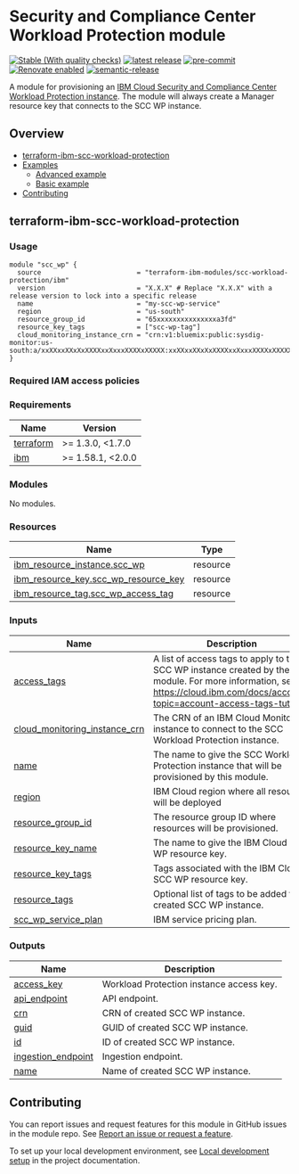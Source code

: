 <!-- Update the title -->
# Security and Compliance Center Workload Protection module

[![Stable (With quality checks)](https://img.shields.io/badge/Status-Stable%20(With%20quality%20checks)-green)](https://terraform-ibm-modules.github.io/documentation/#/badge-status)
[![latest release](https://img.shields.io/github/v/release/terraform-ibm-modules/terraform-ibm-scc-workload-protection?logo=GitHub&sort=semver)](https://github.com/terraform-ibm-modules/terraform-ibm-scc-workload-protection/releases/latest)
[![pre-commit](https://img.shields.io/badge/pre--commit-enabled-brightgreen?logo=pre-commit&logoColor=white)](https://github.com/pre-commit/pre-commit)
[![Renovate enabled](https://img.shields.io/badge/renovate-enabled-brightgreen.svg)](https://renovatebot.com/)
[![semantic-release](https://img.shields.io/badge/%20%20%F0%9F%93%A6%F0%9F%9A%80-semantic--release-e10079.svg)](https://github.com/semantic-release/semantic-release)

<!-- Add a description of module(s) in this repo -->
A module for provisioning an [IBM Cloud Security and Compliance Center Workload Protection instance](https://cloud.ibm.com/docs/workload-protection?topic=workload-protection-getting-started). The module will always create a Manager resource key that connects to the SCC WP instance.


<!-- Below content is automatically populated via pre-commit hook -->
<!-- BEGIN OVERVIEW HOOK -->
## Overview
* [terraform-ibm-scc-workload-protection](#terraform-ibm-scc-workload-protection)
* [Examples](./examples)
    * [Advanced example](./examples/advanced)
    * [Basic example](./examples/basic)
* [Contributing](#contributing)
<!-- END OVERVIEW HOOK -->


<!--
If this repo contains any reference architectures, uncomment the heading below and links to them.
(Usually in the `/reference-architectures` directory.)
See "Reference architecture" in Authoring Guidelines in the public documentation at
https://terraform-ibm-modules.github.io/documentation/#/implementation-guidelines?id=reference-architecture
-->
<!-- ## Reference architectures -->


<!-- This heading should always match the name of the root level module (aka the repo name) -->
## terraform-ibm-scc-workload-protection

### Usage

<!--
Add an example of the use of the module in the following code block.

Use real values instead of "var.<var_name>" or other placeholder values
unless real values don't help users know what to change.
-->

```hcl
module "scc_wp" {
  source                        = "terraform-ibm-modules/scc-workload-protection/ibm"
  version                       = "X.X.X" # Replace "X.X.X" with a release version to lock into a specific release
  name                          = "my-scc-wp-service"
  region                        = "us-south"
  resource_group_id             = "65xxxxxxxxxxxxxxxa3fd"
  resource_key_tags             = ["scc-wp-tag"]
  cloud_monitoring_instance_crn = "crn:v1:bluemix:public:sysdig-monitor:us-south:a/xxXXxxXXxXxXXXXxxXxxxXXXXxXXXXX:xxXXxxXXxXxXXXXxxXxxxXXXXxXXXXX::"
}
```

### Required IAM access policies

<!-- PERMISSIONS REQUIRED TO RUN MODULE
If this module requires permissions, uncomment the following block and update
the sample permissions, following the format.
Replace the sample Account and IBM Cloud service names and roles with the
information in the console at
Manage > Access (IAM) > Access groups > Access policies.
-->

<!--
You need the following permissions to run this module.

- Account Management
    - **Sample Account Service** service
        - `Editor` platform access
        - `Manager` service access
    - IAM Services
        - **Sample Cloud Service** service
            - `Administrator` platform access
-->

<!-- NO PERMISSIONS FOR MODULE
If no permissions are required for the module, uncomment the following
statement instead the previous block.
-->

<!-- No permissions are needed to run this module.-->


<!-- Below content is automatically populated via pre-commit hook -->
<!-- BEGINNING OF PRE-COMMIT-TERRAFORM DOCS HOOK -->
### Requirements

| Name | Version |
|------|---------|
| <a name="requirement_terraform"></a> [terraform](#requirement\_terraform) | >= 1.3.0, <1.7.0 |
| <a name="requirement_ibm"></a> [ibm](#requirement\_ibm) | >= 1.58.1, <2.0.0 |

### Modules

No modules.

### Resources

| Name | Type |
|------|------|
| [ibm_resource_instance.scc_wp](https://registry.terraform.io/providers/ibm-cloud/ibm/latest/docs/resources/resource_instance) | resource |
| [ibm_resource_key.scc_wp_resource_key](https://registry.terraform.io/providers/ibm-cloud/ibm/latest/docs/resources/resource_key) | resource |
| [ibm_resource_tag.scc_wp_access_tag](https://registry.terraform.io/providers/ibm-cloud/ibm/latest/docs/resources/resource_tag) | resource |

### Inputs

| Name | Description | Type | Default | Required |
|------|-------------|------|---------|:--------:|
| <a name="input_access_tags"></a> [access\_tags](#input\_access\_tags) | A list of access tags to apply to the SCC WP instance created by the module. For more information, see https://cloud.ibm.com/docs/account?topic=account-access-tags-tutorial. | `list(string)` | `[]` | no |
| <a name="input_cloud_monitoring_instance_crn"></a> [cloud\_monitoring\_instance\_crn](#input\_cloud\_monitoring\_instance\_crn) | The CRN of an IBM Cloud Monitoring instance to connect to the SCC Workload Protection instance. | `string` | `null` | no |
| <a name="input_name"></a> [name](#input\_name) | The name to give the SCC Workload Protection instance that will be provisioned by this module. | `string` | n/a | yes |
| <a name="input_region"></a> [region](#input\_region) | IBM Cloud region where all resources will be deployed | `string` | `"us-south"` | no |
| <a name="input_resource_group_id"></a> [resource\_group\_id](#input\_resource\_group\_id) | The resource group ID where resources will be provisioned. | `string` | n/a | yes |
| <a name="input_resource_key_name"></a> [resource\_key\_name](#input\_resource\_key\_name) | The name to give the IBM Cloud SCC WP resource key. | `string` | `"SCCWPManagerKey"` | no |
| <a name="input_resource_key_tags"></a> [resource\_key\_tags](#input\_resource\_key\_tags) | Tags associated with the IBM Cloud SCC WP resource key. | `list(string)` | `[]` | no |
| <a name="input_resource_tags"></a> [resource\_tags](#input\_resource\_tags) | Optional list of tags to be added to created SCC WP instance. | `list(string)` | `[]` | no |
| <a name="input_scc_wp_service_plan"></a> [scc\_wp\_service\_plan](#input\_scc\_wp\_service\_plan) | IBM service pricing plan. | `string` | `"free-trial"` | no |

### Outputs

| Name | Description |
|------|-------------|
| <a name="output_access_key"></a> [access\_key](#output\_access\_key) | Workload Protection instance access key. |
| <a name="output_api_endpoint"></a> [api\_endpoint](#output\_api\_endpoint) | API endpoint. |
| <a name="output_crn"></a> [crn](#output\_crn) | CRN of created SCC WP instance. |
| <a name="output_guid"></a> [guid](#output\_guid) | GUID of created SCC WP instance. |
| <a name="output_id"></a> [id](#output\_id) | ID of created SCC WP instance. |
| <a name="output_ingestion_endpoint"></a> [ingestion\_endpoint](#output\_ingestion\_endpoint) | Ingestion endpoint. |
| <a name="output_name"></a> [name](#output\_name) | Name of created SCC WP instance. |
<!-- END OF PRE-COMMIT-TERRAFORM DOCS HOOK -->

<!-- Leave this section as is so that your module has a link to local development environment set up steps for contributors to follow -->
## Contributing

You can report issues and request features for this module in GitHub issues in the module repo. See [Report an issue or request a feature](https://github.com/terraform-ibm-modules/.github/blob/main/.github/SUPPORT.md).

To set up your local development environment, see [Local development setup](https://terraform-ibm-modules.github.io/documentation/#/local-dev-setup) in the project documentation.
